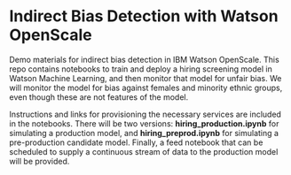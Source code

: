 # Indirect Bias Detection with Watson OpenScale

Demo materials for indirect bias detection in IBM Watson OpenScale. This repo contains notebooks to train and deploy a hiring screening model in Watson Machine Learning, and then monitor that model for unfair bias. We will monitor the model for bias against females and minority ethnic groups, even though these are not features of the model.

Instructions and links for provisioning the necessary services are included in the notebooks. There will be two versions: **hiring_production.ipynb** for simulating a production model, and **hiring_preprod.ipynb** for simulating a pre-production candidate model. Finally, a feed notebook that can be scheduled to supply a continuous stream of data to the production model will be provided.
